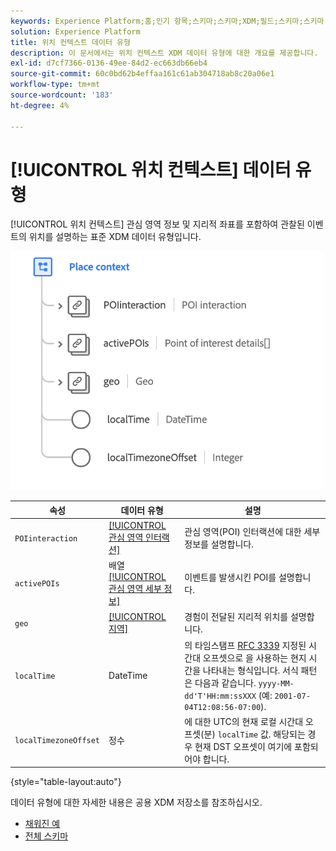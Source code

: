 ```yaml
---
keywords: Experience Platform;홈;인기 항목;스키마;스키마;XDM;필드;스키마;스키마;배치 컨텍스트;배치 컨텍스트;데이터 유형;데이터 유형;데이터 유형;
solution: Experience Platform
title: 위치 컨텍스트 데이터 유형
description: 이 문서에서는 위치 컨텍스트 XDM 데이터 유형에 대한 개요를 제공합니다.
exl-id: d7cf7366-0136-49ee-84d2-ec663db66eb4
source-git-commit: 60c0bd62b4effaa161c61ab304718ab8c20a06e1
workflow-type: tm+mt
source-wordcount: '183'
ht-degree: 4%

---
```


# [!UICONTROL 위치 컨텍스트] 데이터 유형

[!UICONTROL 위치 컨텍스트] 관심 영역 정보 및 지리적 좌표를 포함하여 관찰된 이벤트의 위치를 설명하는 표준 XDM 데이터 유형입니다.

<img src="../images/data-types/place-context.png" width="500" /><br />

| 속성 | 데이터 유형 | 설명 |
| --- | --- | --- |
| `POIinteraction` | [[!UICONTROL 관심 영역 인터랙션]](./poi-interaction.md) | 관심 영역(POI) 인터랙션에 대한 세부 정보를 설명합니다. |
| `activePOIs` | 배열 [[!UICONTROL 관심 영역 세부 정보]](./poi-details.md) | 이벤트를 발생시킨 POI를 설명합니다. |
| `geo` | [[!UICONTROL 지역]](./geo.md) | 경험이 전달된 지리적 위치를 설명합니다. |
| `localTime` | DateTime | 의 타임스탬프 [RFC 3339](https://tools.ietf.org/html/rfc3339) 지정된 시간대 오프셋으로 을 사용하는 현지 시간을 나타내는 형식입니다. 서식 패턴은 다음과 같습니다. `yyyy-MM-dd'T'HH:mm:ssXXX` (예: `2001-07-04T12:08:56-07:00`). |
| `localTimezoneOffset` | 정수 | 에 대한 UTC의 현재 로컬 시간대 오프셋(분) `localTime` 값. 해당되는 경우 현재 DST 오프셋이 여기에 포함되어야 합니다. |

{style="table-layout:auto"}

데이터 유형에 대한 자세한 내용은 공용 XDM 저장소를 참조하십시오.

* [채워진 예](https://github.com/adobe/xdm/blob/master/components/datatypes/placecontext.example.1.json)
* [전체 스키마](https://github.com/adobe/xdm/blob/master/components/datatypes/placecontext.schema.json)
